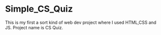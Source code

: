 # Simple_CS_Quiz
This is my first a sort kind of web dev project where I used HTML,CSS and JS.  Project name is CS Quiz.

